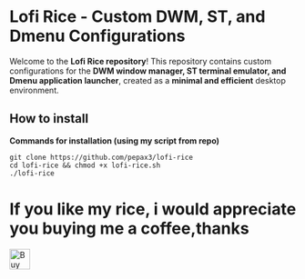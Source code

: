 # Lofi Rice - Custom DWM, ST, and Dmenu Configurations

Welcome to the **Lofi Rice repository**! This repository contains custom configurations for the **DWM window manager, ST terminal emulator, and Dmenu application launcher**, created as a **minimal and efficient** desktop environment.

## How to install

**Commands for installation (using my script from repo)**

```
git clone https://github.com/pepax3/lofi-rice
cd lofi-rice && chmod +x lofi-rice.sh 
./lofi-rice
```

# If you like my rice, i would appreciate you buying me a coffee,thanks

<a href='https://ko-fi.com/pepax3' target='_blank'><img height='36' style='border:0px;height:36px;' src='https://storage.ko-fi.com/cdn/kofi5.png?v=3' border='0' alt='Buy Me a Coffee at ko-fi.com' /></a>

